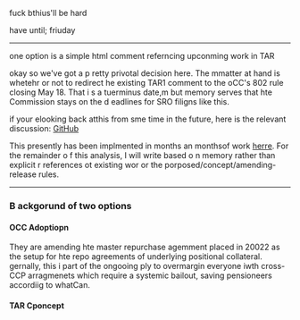 fuck bthius'll be hard

have until; friuday

---

one option is a simple html comment referncing upconming work in TAR





okay so we've  got  a p retty privotal  decision here. The mmatter  at hand is whetehr or not to redirect he existing  TAR1  comment  to the oCC's 802 rule  closing  May 18. That i s a  tuerminus date,m  but memory  serves  that  hte Commission  stays  on  the d eadlines for  SRO filigns like this.

 if your elooking back atthis from sme time in  the future, here is the relevant discussion: [GitHub](https://github.com/WhyDRS/SEC-Comments/discussions/14)

 This presently  has  been implmented in months an monthsof work [herre](https://github.com/WhyDRS/SEC-Comments/tree/31ded54461797c23bef39d5fb218c23f7047d546/TAR-S7-27-15). For the remainder o f this analysis,  I  will  write based o n memory rather than explicit r references  ot  existing  wor or  the porposed/concept/amending-release rules.

 ---

 ### B ackgorund of  two  options

 ####  OCC Adoptiopn

They  are amending  hte master  repurchase agemment  placed in 20022  as  the  setup for  hte repo agreements  of  underlying positional collateral. gernally, this i part  of  the ongooing ply  to overmargin  everyone  iwth cross-CCP arragmenets which require a  systemic bailout, saving  pensioneers accordiig to whatCan.

 #### TAR  Cponcept

